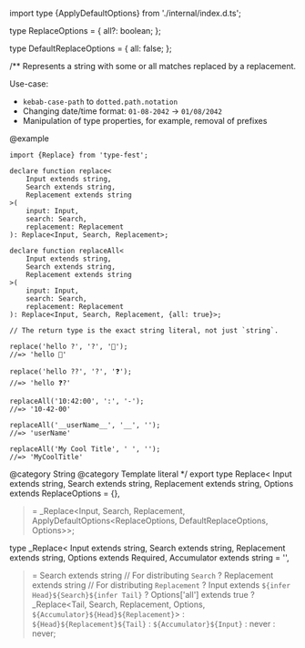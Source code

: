 import type {ApplyDefaultOptions} from './internal/index.d.ts';

type ReplaceOptions = {
all?: boolean;
};

type DefaultReplaceOptions = {
all: false;
};

/\*\*
Represents a string with some or all matches replaced by a replacement.

Use-case:

- `kebab-case-path` to `dotted.path.notation`
- Changing date/time format: `01-08-2042` → `01/08/2042`
- Manipulation of type properties, for example, removal of prefixes

@example

    import {Replace} from 'type-fest';

    declare function replace<
        Input extends string,
        Search extends string,
        Replacement extends string
    >(
        input: Input,
        search: Search,
        replacement: Replacement
    ): Replace<Input, Search, Replacement>;

    declare function replaceAll<
        Input extends string,
        Search extends string,
        Replacement extends string
    >(
        input: Input,
        search: Search,
        replacement: Replacement
    ): Replace<Input, Search, Replacement, {all: true}>;

    // The return type is the exact string literal, not just `string`.

    replace('hello ?', '?', '🦄');
    //=> 'hello 🦄'

    replace('hello ??', '?', '❓');
    //=> 'hello ❓?'

    replaceAll('10:42:00', ':', '-');
    //=> '10-42-00'

    replaceAll('__userName__', '__', '');
    //=> 'userName'

    replaceAll('My Cool Title', ' ', '');
    //=> 'MyCoolTitle'

@category String
@category Template literal
\*/
export type Replace\<
Input extends string,
Search extends string,
Replacement extends string,
Options extends ReplaceOptions = {},

> = \_Replace\<Input, Search, Replacement, ApplyDefaultOptions\<ReplaceOptions, DefaultReplaceOptions, Options\>\>;

type \_Replace\<
Input extends string,
Search extends string,
Replacement extends string,
Options extends Required<ReplaceOptions>,
Accumulator extends string = '',

> = Search extends string // For distributing `Search`
> ? Replacement extends string // For distributing `Replacement`
> ? Input extends `${infer Head}${Search}${infer Tail}`
> ? Options\['all'\] extends true
> ? \_Replace\<Tail, Search, Replacement, Options, `${Accumulator}${Head}${Replacement}`\>
> : `${Head}${Replacement}${Tail}`
> : `${Accumulator}${Input}`
> : never
> : never;
